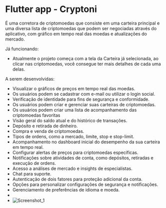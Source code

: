 # Flutter app - Cryptoni 

É uma corretora de criptomoedas que consiste em uma carteira principal e uma
diversa lista de criptomoedas que podem ser negociadas através do aplicativo,
com gráfico em tempo real das moedas e atualizações do mercado.

Já funcionando:

- Atualmente o projeto começa com a tela da Carteira já selecionada, ao clicar nas criptomoedas, você consegue ter mais detalhes de cada uma delas.


A serem desenvolvidas:
- Visualizar o gráficos de preços em tempo real das moedas.
- Os usuários podem se cadastrar com e-mail ou utilizar o login social.
- Verificação de identidade para fins de segurança e conformidade.
- Os usuários podem criar e gerenciar suas carteiras de criptomoedas.
- Os usuários podem criar uma lista de acompanhamento das
criptomoedas favoritas
- Visão geral do saldo atual e do histórico de transações.
- Depósito e retirada de dinheiro.
- Compra e venda de criptomoedas.
- Tipos de ordens, como a mercado, limite, stop e stop-limit.
- Acompanhamento no dashboard inicial do desempenho da sua carteira
em tempo real.
- Configurar alertas de preços para criptomoedas específicas.
- Notificações sobre atividades de conta, como depósitos, retiradas e
execução de ordens.
- Acesso a análises de mercado e insights de especialistas.
- Chat para suporte.
- Autenticação de dois fatores para proteção adicional da conta.
- Opções para personalizar configurações de segurança e notificações.
- Gerenciamento de preferências de idioma e moeda.
-
- ![Screenshot_1](https://github.com/vinitoni/Cryptoni/assets/88357365/c54726a7-6330-49ee-8ba3-48528ad6415d)


  
